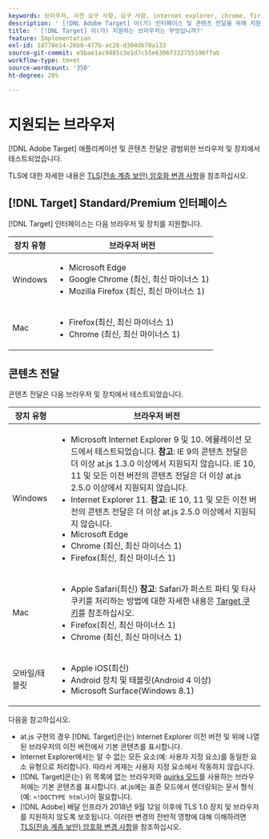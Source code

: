 ```yaml
---
keywords: 브라우저, 사전 요구 사항, 요구 사항, internet explorer, chrome, firefox, safari, android, surface, Browsers0
description: ' [!DNL Adobe Target] 이(가) 인터페이스 및 콘텐츠 전달을 위해 지원하는 인터넷 브라우저를 알아봅니다.'
title: ' [!DNL Target] 이(가) 지원하는 브라우저는 무엇입니까?'
feature: Implementation
exl-id: 1d778e14-26b0-477b-ac28-d304db70a133
source-git-commit: e5bae1ac9485c3e1d7c55e6386f332755196ffab
workflow-type: tm+mt
source-wordcount: '350'
ht-degree: 26%

---
```


# 지원되는 브라우저

[!DNL Adobe Target] 애플리케이션 및 콘텐츠 전달은 광범위한 브라우저 및 장치에서 테스트되었습니다.

TLS에 대한 자세한 내용은 [TLS(전송 계층 보안) 암호화 변경 사항](tls-transport-layer-security-encryption.md)을 참조하십시오.

## [!DNL Target] Standard/Premium 인터페이스

[!DNL Target] 인터페이스는 다음 브라우저 및 장치를 지원합니다.

| 장치 유형 | 브라우저 버전 |
|--- |--- |
| Windows | <ul><li>Microsoft Edge</li><li>Google Chrome (최신, 최신 마이너스 1)</li><li>Mozilla Firefox (최신, 최신 마이너스 1)</li></ul> |
| Mac | <ul><li>Firefox(최신, 최신 마이너스 1)</li><li>Chrome (최신, 최신 마이너스 1)</li></ul> |

## 콘텐츠 전달

콘텐츠 전달은 다음 브라우저 및 장치에서 테스트되었습니다.

| 장치 유형 | 브라우저 버전 |
|--- |--- |
| Windows | <ul><li>Microsoft Internet Explorer 9 및 10. 에뮬레이션 모드에서 테스트되었습니다. **참고**: IE 9의 콘텐츠 전달은 더 이상 at.js 1.3.0 이상에서 지원되지 않습니다. IE 10, 11 및 모든 이전 버전의 콘텐츠 전달은 더 이상 at.js 2.5.0 이상에서 지원되지 않습니다.</li><li>Internet Explorer 11. **참고**: IE 10, 11 및 모든 이전 버전의 콘텐츠 전달은 더 이상 at.js 2.5.0 이상에서 지원되지 않습니다.</li><li>Microsoft Edge</li><li>Chrome (최신, 최신 마이너스 1)</li><li>Firefox(최신, 최신 마이너스 1)</li></ul> |
| Mac | <ul><li>Apple Safari(최신) **참고**: Safari가 퍼스트 파티 및 타사 쿠키를 처리하는 방법에 대한 자세한 내용은 [Target 쿠키](../implement/client-side/atjs/atjs-cookies.md)를 참조하십시오.</li><li>Firefox(최신, 최신 마이너스 1)</li><li>Chrome (최신, 최신 마이너스 1)</li></ul> |
| 모바일/태블릿 | <ul><li>Apple iOS(최신)</li><li>Android 장치 및 태블릿(Android 4 이상)</li><li>Microsoft Surface(Windows 8.1)</li></ul> |

다음을 참고하십시오.

* at.js 구현의 경우 [!DNL Target]은(는) Internet Explorer 이전 버전 및 위에 나열된 브라우저의 이전 버전에서 기본 콘텐츠를 표시합니다.
* Internet Explorer에서는 알 수 없는 모든 요소(예: 사용자 지정 요소)를 동일한 요소 유형으로 처리합니다. 따라서 게재는 사용자 지정 요소에서 작동하지 않습니다.
* [!DNL Target]은(는) 위 목록에 없는 브라우저와 [quirks 모드](https://en.wikipedia.org/wiki/Quirks_mode)를 사용하는 브라우저에는 기본 콘텐츠를 표시합니다. at.js에는 표준 모드에서 렌더링되는 문서 형식(예: `<!DOCTYPE html>`)이 필요합니다.
* [!DNL Adobe] 배달 인프라가 2018년 9월 12일 이후에 TLS 1.0 장치 및 브라우저를 지원하지 않도록 보호됩니다. 이러한 변경의 전반적 영향에 대해 이해하려면 [TLS(전송 계층 보안) 암호화 변경 사항](../before-implement/tls-transport-layer-security-encryption.md)을 참조하십시오.
